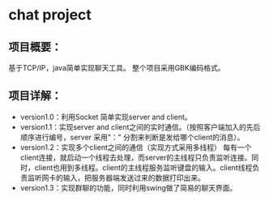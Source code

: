chat project
==
项目概要：
---
基于TCP/IP，java简单实现聊天工具。
整个项目采用GBK编码格式。

项目详解：
---
* version1.0：利用Socket 简单实现server and client。
* version1.1：实现server and client之间的实时通信。（按照客户端加入的先后顺序进行编号，server 采用"：" 分割来判断是发给哪个client的消息）。
* version1.2：实现多个client之间的通信（实现方式采用多线程）
每有一个client连接，就启动一个线程去处理，而server的主线程只负责监听连接。同时，client也用到多线程。client的主线程服务监听键盘的输入。client线程负责监听网卡的输入，把服务器端发送过来的数据打印出来。
* version1.3：实现群聊的功能，同时利用swing做了简易的聊天界面。
